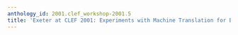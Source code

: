 ```yaml
---
anthology_id: 2001.clef_workshop-2001.5
title: 'Exeter at CLEF 2001: Experiments with Machine Translation for Bilingual Retrieval'
---
```

